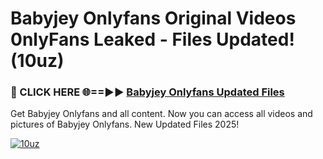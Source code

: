 # Babyjey Onlyfans Original Videos 0nlyFans Leaked - Files Updated! (10uz)

<h3>🔴 CLICK HERE 🌐==►► <a href="https://tinyurl.com/ehrbuxhb" rel="nofollow">Babyjey Onlyfans Updated Files</a></h3>

Get Babyjey Onlyfans and all content. Now you can access all videos and pictures of Babyjey Onlyfans. New Updated Files 2025!

[![10uz](https://i.imgur.com/lVYEuWS.gif)](https://tinyurl.com/ehrbuxhb)
